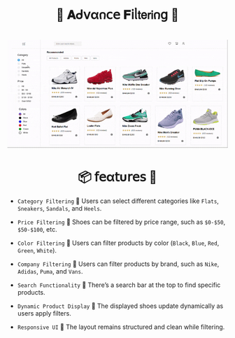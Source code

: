
<h1  align="center" > 🍄 𝐀ᑯ𝗏α𐓣𝖼𝖾 𝐅𝗂ᥣ𝗍𝖾𝗋𝗂𐓣𝗀 🥠</h1>

<h1  align="center" > 

<img  src="./Advance Filtering.gif" width="" height=""/>

</h1>

<h1  align="center" >📦 𝖿𝖾α𝗍υ𝗋𝖾𝗌 🧊</h1>

- `Category Filtering` 🌸 Users can select different categories like `Flats`, `Sneakers`, `Sandals`, and `Heels`.

- `Price Filtering` 🌸 Shoes can be filtered by price range, such as `$0-$50`, `$50-$100`, etc.

- `Color Filtering` 🌸 Users can filter products by color (`Black`, `Blue`, `Red`, `Green`, `White`).

- `Company Filtering` 🌸 Users can filter products by brand, such as `Nike`, `Adidas`, `Puma`, and `Vans`.

- `Search Functionality` 🌸 There’s a search bar at the top to find specific products.

- `Dynamic Product Display` 🌸 The displayed shoes update dynamically as users apply filters.

- `Responsive UI` 🌸 The layout remains structured and clean while filtering.
